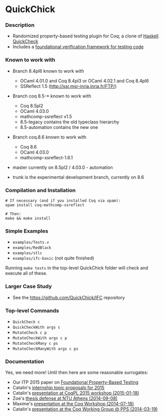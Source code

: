 QuickChick
==========

### Description
 
  - Randomized property-based testing plugin for Coq; a clone of [Haskell QuickCheck]
  - Includes a [foundational verification framework for testing code]

[Haskell QuickCheck]:
https://hackage.haskell.org/package/QuickCheck

[foundational verification framework for testing code]:
http://prosecco.gforge.inria.fr/personal/hritcu/publications/foundational-pbt.pdf

### Known to work with

  - Branch 8.4pl6 known to work with
    * OCaml 4.01.0 and Coq 8.4pl3 or OCaml 4.02.1 and Coq 8.4pl6
    * SSReflect 1.5 (http://ssr.msr-inria.inria.fr/FTP/)
  - Branch coq 8.5-* known to work with
    * Coq 8.5pl2 
    * OCaml 4.03.0
    * mathcomp-ssreflect v1.5 
    + 8.5-legacy contains the old typeclass hierarchy
    + 8.5-automation contains the new one
  - Branch coq.8.6 known to work with
    * Coq 8.6
    * OCaml 4.03.0
    * mathcomp-ssreflect-1.6.1

  - master currently on 8.5pl2 / 4.03.0 - automation
  - trunk is the experimental development branch, currently on 8.6

### Compilation and Installation

    # If necessary (and if you installed Coq via opam):
    opam install coq-mathcomp-ssreflect

    # Then:
    make && make install

### Simple Examples

  - `examples/Tests.v`
  - `examples/RedBlack`
  - `examples/stlc`
  - `examples/ifc-basic` (not quite finished)

Running `make tests` in the top-level QuickChick folder will check and execute all of these.

### Larger Case Study

  - See the https://github.com/QuickChick/IFC repository

### Top-level Commands

- `QuickCheck c`
- `QuickCheckWith args c`
- `MutateCheck c p`
- `MutateCheckWith args c p`
- `MutateCheckMany c ps`
- `MutateCheckManyWith args c ps`

### Documentation
Yes, we need more! Until then here are some reasonable surrogates:
  - Our ITP 2015 paper on [Foundational Property-Based Testing](http://prosecco.gforge.inria.fr/personal/hritcu/publications/foundational-pbt.pdf)
  - Catalin's [internship topic proposals for 2015](http://prosecco.gforge.inria.fr/personal/hritcu/students/topics/2015/quick-chick.pdf)
  - Catalin's [presentation at CoqPL 2015 workshop (2015-01-18)](http://prosecco.gforge.inria.fr/personal/hritcu/talks/QuickChick-Verified-Testing-CoqPL.pdf)
  - Zoe's [thesis defense at NTU Athens (2014-09-08)](http://prosecco.gforge.inria.fr/personal/hritcu/talks/zoe-defense.pdf)
  - Maxime's [presentation at the Coq Workshop (2014-07-18)](http://prosecco.gforge.inria.fr/personal/hritcu/talks/QuickChick-Coq.pdf)
  - Catalin's [presentation at the Coq Working Group @ PPS (2014-03-19)](http://prosecco.gforge.inria.fr/personal/hritcu/talks/QuickChick-PPS.pdf)
